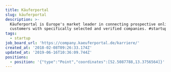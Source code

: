 ```yaml
---
title: Käuferportal
slug: käuferportal
description: >-
  Käuferportal is Europe's market leader in connecting prospective online
  customers with specifically selected and verified companies. #startup
tags:
  - startup
job_board_url: 'https://company.kaeuferportal.de/karriere/'
created_at: '2018-02-08T09:26:33.174Z'
updated_at: '2019-06-16T10:36:09.744Z'
positions:
  - position: '{"type":"Point","coordinates":[52.5087788,13.3756564]}'
---
```



